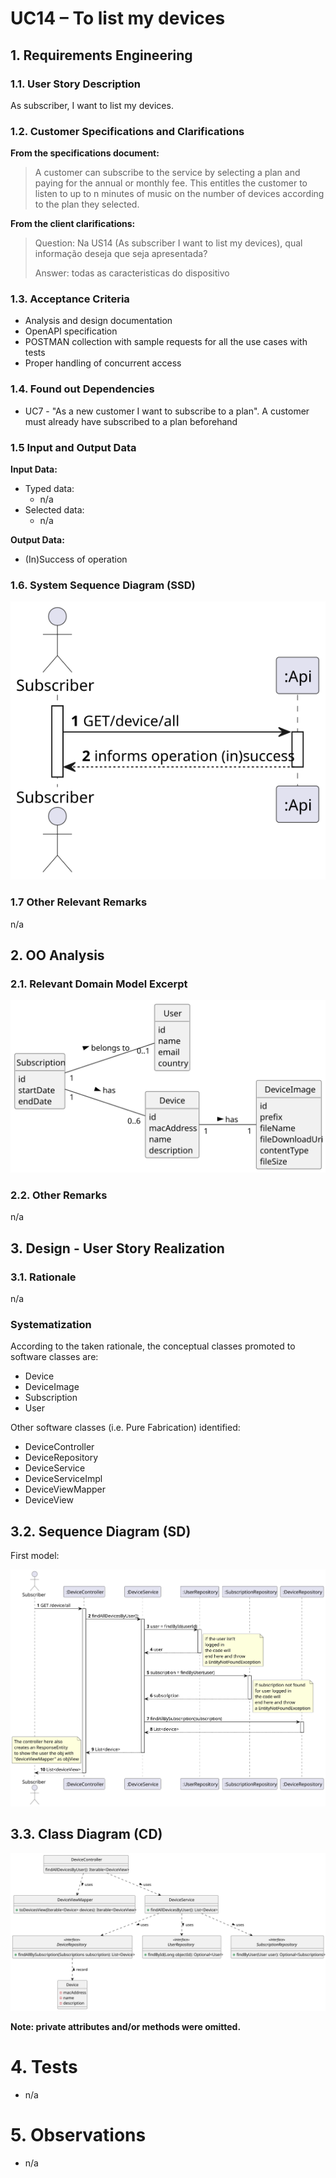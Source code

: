 # UC14 – To list my devices

## 1. Requirements Engineering

### 1.1. User Story Description

As subscriber, I want to list my devices.

### 1.2. Customer Specifications and Clarifications 

**From the specifications document:**
>A customer can subscribe to the service by selecting a plan and paying for the annual or monthly fee. This
entitles the customer to listen to up to n minutes of music on the number of devices according to the plan
they selected.


**From the client clarifications:**

> Question: Na US14 (As subscriber I want to list my devices), qual informação deseja que seja apresentada?
> 
> Answer: todas as caracteristicas do dispositivo
> 
> 
### 1.3. Acceptance Criteria

* Analysis and design documentation
* OpenAPI specification
* POSTMAN collection with sample requests for all the use cases with tests
* Proper handling of concurrent access

### 1.4. Found out Dependencies

* UC7 - "As a new customer I want to subscribe to a plan". 
A customer must already have subscribed to a plan beforehand


### 1.5 Input and Output Data

**Input Data:**

* Typed data:
  * n/a
* Selected data:
  * n/a
  
**Output Data:**

* (In)Success of operation

### 1.6. System Sequence Diagram (SSD)


![SSD_1](SSD.svg)


### 1.7 Other Relevant Remarks

n/a

## 2. OO Analysis

### 2.1. Relevant Domain Model Excerpt 

![MD](MD.svg)

### 2.2. Other Remarks

n/a

## 3. Design - User Story Realization 

### 3.1. Rationale
n/a
### Systematization ##

According to the taken rationale, the conceptual classes promoted to software classes are:

* Device
* DeviceImage
* Subscription
* User

Other software classes (i.e. Pure Fabrication) identified:

* DeviceController
* DeviceRepository
* DeviceService
* DeviceServiceImpl
* DeviceViewMapper
* DeviceView

## 3.2. Sequence Diagram (SD)

First model:

![SD.svg](SD.svg)

## 3.3. Class Diagram (CD)

![CD](CD.svg)

**Note: private attributes and/or methods were omitted.**

# 4. Tests
* n/a
# 5. Observations
* n/a 








